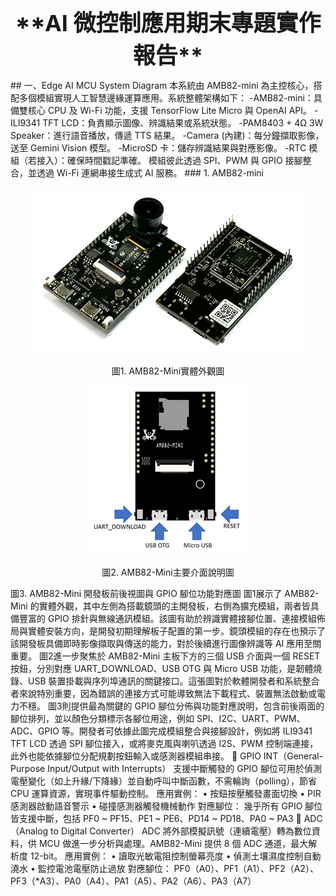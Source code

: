 <p align="center"><p align="center"><span style="font-size:36px;"><b>**AI 微控制應用期末專題實作報告**</b></span></p>
## 一、Edge AI MCU System Diagram
本系統由 AMB82-mini 為主控核心，搭配多個模組實現人工智慧邊緣運算應用。系統整體架構如下：
-AMB82-mini：具備雙核心 CPU 及 Wi-Fi 功能，支援 TensorFlow Lite Micro 與 OpenAI API。
-ILI9341 TFT LCD：負責顯示圖像、辨識結果或系統狀態。
-PAM8403 + 4Ω 3W Speaker：進行語音播放，傳遞 TTS 結果。
-Camera (內建)：每分鐘擷取影像，送至 Gemini Vision 模型。
-MicroSD 卡：儲存辨識結果與對應影像。
-RTC 模組（若接入）：確保時間戳記準確。
模組彼此透過 SPI、PWM 與 GPIO 接腳整合，並透過 Wi-Fi 連網串接生成式 AI 服務。
### 1. AMB82-mini
<p align="center"><img src="https://github.com/Mkyzzzzz/MCU-project/blob/main/%E5%9C%961.%20AMB82-Mini%E5%AF%A6%E9%AB%94%E5%A4%96%E8%A7%80%E5%9C%96.png"></p>
<p align="center">圖1. AMB82-Mini實體外觀圖</p>
<p align="center"><img src="https://github.com/Mkyzzzzz/MCU-project/blob/main/%E5%9C%962.%20AMB82-Mini%E4%B8%BB%E8%A6%81%E4%BB%8B%E9%9D%A2%E8%AA%AA%E6%98%8E%E5%9C%96.png"></p>
<p align="center">圖2. AMB82-Mini主要介面說明圖</p>
   
圖3. AMB82-Mini 開發板前後視圖與 GPIO 腳位功能對應圖
      圖1展示了 AMB82-Mini 的實體外觀，其中左側為搭載鏡頭的主開發板，右側為擴充模組，兩者皆具備豐富的 GPIO 排針與無線通訊模組。該圖有助於辨識實體接腳位置、連接模組佈局與實體安裝方向，是開發初期理解板子配置的第一步。鏡頭模組的存在也預示了該開發板具備即時影像擷取與傳送的能力，對於後續進行圖像辨識等 AI 應用至關重要。
      圖2進一步聚焦於 AMB82-Mini 主板下方的三個 USB 介面與一個 RESET 按鈕，分別對應 UART_DOWNLOAD、USB OTG 與 Micro USB 功能，是韌體燒錄、USB 裝置掛載與序列埠通訊的關鍵接口。這張圖對於軟體開發者和系統整合者來說特別重要，因為錯誤的連接方式可能導致無法下載程式、裝置無法啟動或電力不穩。
      圖3則提供最為關鍵的 GPIO 腳位分佈與功能對應說明，包含前後兩面的腳位排列，並以顏色分類標示各腳位用途，例如 SPI、I2C、UART、PWM、ADC、GPIO 等。開發者可依據此圖完成模組整合與接腳設計，例如將 ILI9341 TFT LCD 透過 SPI 腳位接入，或將麥克風與喇叭透過 I2S、PWM 控制端連接，此外也能依據腳位分配規劃按鈕輸入或感測器模組串接。
  	GPIO INT（General-Purpose Input/Output with Interrupts）
      支援中斷觸發的 GPIO 腳位可用於偵測電壓變化（如上升緣/下降緣）並自動呼叫中斷函數，不需輪詢（polling），節省 CPU 運算資源，實現事件驅動控制。
  應用實例：
  •	按鈕按壓觸發畫面切換
  •	PIR 感測器啟動語音警示
  •	碰撞感測器觸發機械動作
  對應腳位：
  幾乎所有 GPIO 腳位皆支援中斷，包括 PF0 ~ PF15、PE1 ~ PE6、PD14 ~ PD18、PA0 ~ PA3
  	ADC（Analog to Digital Converter）
      ADC 將外部模擬訊號（連續電壓）轉為數位資料，供 MCU 做進一步分析與處理。AMB82-Mini 提供 8 個 ADC 通道，最大解析度 12-bit。
  應用實例：
  •	讀取光敏電阻控制螢幕亮度
  •	偵測土壤濕度控制自動澆水
  •	監控電池電壓防止過放
  對應腳位：
  PF0（A0）、PF1（A1）、PF2（A2）、PF3（*A3）、PA0（A4）、PA1（A5）、PA2（A6）、PA3（A7）
